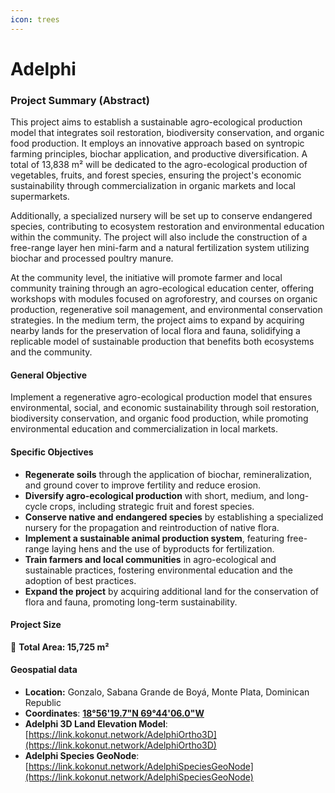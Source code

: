 ```yaml
---
icon: trees
---
```


# Adelphi

### **Project Summary (Abstract)**

This project aims to establish a sustainable agro-ecological production model that integrates soil restoration, biodiversity conservation, and organic food production. It employs an innovative approach based on syntropic farming principles, biochar application, and productive diversification. A total of 13,838 m² will be dedicated to the agro-ecological production of vegetables, fruits, and forest species, ensuring the project's economic sustainability through commercialization in organic markets and local supermarkets.

Additionally, a specialized nursery will be set up to conserve endangered species, contributing to ecosystem restoration and environmental education within the community. The project will also include the construction of a free-range layer hen mini-farm and a natural fertilization system utilizing biochar and processed poultry manure.

At the community level, the initiative will promote farmer and local community training through an agro-ecological education center, offering workshops with modules focused on agroforestry, and courses on organic production, regenerative soil management, and environmental conservation strategies. In the medium term, the project aims to expand by acquiring nearby lands for the preservation of local flora and fauna, solidifying a replicable model of sustainable production that benefits both ecosystems and the community.

#### **General Objective**

Implement a regenerative agro-ecological production model that ensures environmental, social, and economic sustainability through soil restoration, biodiversity conservation, and organic food production, while promoting environmental education and commercialization in local markets.

#### **Specific Objectives**

* **Regenerate soils** through the application of biochar, remineralization, and ground cover to improve fertility and reduce erosion.
* **Diversify agro-ecological production** with short, medium, and long-cycle crops, including strategic fruit and forest species.
* **Conserve native and endangered species** by establishing a specialized nursery for the propagation and reintroduction of native flora.
* **Implement a sustainable animal production system**, featuring free-range laying hens and the use of byproducts for fertilization.
* **Train farmers and local communities** in agro-ecological and sustainable practices, fostering environmental education and the adoption of best practices.
* **Expand the project** by acquiring additional land for the conservation of flora and fauna, promoting long-term sustainability.

#### **Project Size**

📏 **Total Area: 15,725 m²**

#### **Geospatial data**

* **Location:** Gonzalo, Sabana Grande de Boyá, Monte Plata, Dominican Republic
* **Coordinates**: [**18°56'19.7"N 69°44'06.0"W**](https://www.google.com/maps/place/18%C2%B056'19.7%22N+69%C2%B044'06.0%22W/@18.9387931,-69.735003,1058m/data=!3m2!1e3!4b1!4m4!3m3!8m2!3d18.9387931!4d-69.735003?entry=ttu\&g_ep=EgoyMDI0MDgyOC4wIKXMDSoASAFQAw==)
* **Adelphi 3D Land Elevation Model**: [https://link.kokonut.network/AdelphiOrtho3D](https://link.kokonut.network/AdelphiOrtho3D)
* **Adelphi Species GeoNode**: [https://link.kokonut.network/AdelphiSpeciesGeoNode](https://link.kokonut.network/AdelphiSpeciesGeoNode)

